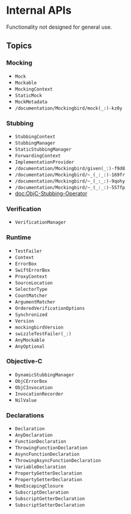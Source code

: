 # Internal APIs

Functionality not designed for general use.

## Topics

### Mocking

- ``Mock``
- ``Mockable``
- ``MockingContext``
- ``StaticMock``
- ``MockMetadata``
- ``/documentation/Mockingbird/mock(_:)-kz0y``

### Stubbing

- ``StubbingContext``
- ``StubbingManager``
- ``StaticStubbingManager``
- ``ForwardingContext``
- ``ImplementationProvider``
- ``/documentation/Mockingbird/given(_:)-f9d8``
- ``/documentation/Mockingbird/~_(_:_:)-169fr``
- ``/documentation/Mockingbird/~_(_:_:)-9qohy``
- ``/documentation/Mockingbird/~_(_:_:)-557fp``
- <doc:ObjC-Stubbing-Operator>

### Verification

- ``VerificationManager``

### Runtime

- ``TestFailer``
- ``Context``
- ``ErrorBox``
- ``SwiftErrorBox``
- ``ProxyContext``
- ``SourceLocation``
- ``SelectorType``
- ``CountMatcher``
- ``ArgumentMatcher``
- ``OrderedVerificationOptions``
- ``Synchronized``
- ``Version``
- ``mockingbirdVersion``
- ``swizzleTestFailer(_:)``
- ``AnyMockable``
- ``AnyOptional``

### Objective-C

- ``DynamicStubbingManager``
- ``ObjCErrorBox``
- ``ObjCInvocation``
- ``InvocationRecorder``
- ``NilValue``

### Declarations

- ``Declaration``
- ``AnyDeclaration``
- ``FunctionDeclaration``
- ``ThrowingFunctionDeclaration``
- ``AsyncFunctionDeclaration``
- ``ThrowingAsyncFunctionDeclaration``
- ``VariableDeclaration``
- ``PropertyGetterDeclaration``
- ``PropertySetterDeclaration``
- ``NonEscapingClosure``
- ``SubscriptDeclaration``
- ``SubscriptGetterDeclaration``
- ``SubscriptSetterDeclaration``
